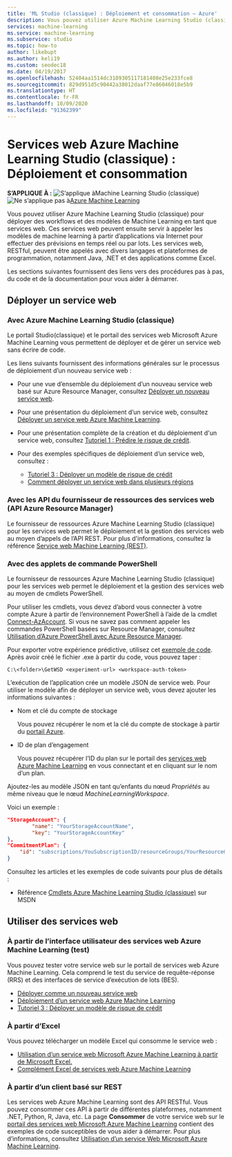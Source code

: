 ```yaml
---
title: 'ML Studio (classique) : Déploiement et consommation – Azure'
description: Vous pouvez utiliser Azure Machine Learning Studio (classique) pour déployer des workflows et des modèles de Machine Learning en tant que services web. Ces services web peuvent ensuite servir à appeler les modèles de machine learning à partir d’applications via Internet pour effectuer des prévisions en temps réel ou par lots.
services: machine-learning
ms.service: machine-learning
ms.subservice: studio
ms.topic: how-to
author: likebupt
ms.author: keli19
ms.custom: seodec18
ms.date: 04/19/2017
ms.openlocfilehash: 52404aa1514dc3189305117181408e25e233fce8
ms.sourcegitcommit: 829d951d5c90442a38012daaf77e86046018e5b9
ms.translationtype: HT
ms.contentlocale: fr-FR
ms.lasthandoff: 10/09/2020
ms.locfileid: "91362399"
---
```

# <a name="azure-machine-learning-studio-classic-web-services-deployment-and-consumption"></a>Services web Azure Machine Learning Studio (classique) : Déploiement et consommation

**S’APPLIQUE À :**  ![S’applique à ](../../../includes/media/aml-applies-to-skus/yes.png)Machine Learning Studio (classique)   ![Ne s’applique pas à ](../../../includes/media/aml-applies-to-skus/no.png)[Azure Machine Learning](../compare-azure-ml-to-studio-classic.md)

Vous pouvez utiliser Azure Machine Learning Studio (classique) pour déployer des workflows et des modèles de Machine Learning en tant que services web. Ces services web peuvent ensuite servir à appeler les modèles de machine learning à partir d’applications via Internet pour effectuer des prévisions en temps réel ou par lots. Les services web, RESTful, peuvent être appelés avec divers langages et plateformes de programmation, notamment Java, .NET et des applications comme Excel.

Les sections suivantes fournissent des liens vers des procédures pas à pas, du code et de la documentation pour vous aider à démarrer.

## <a name="deploy-a-web-service"></a>Déployer un service web

### <a name="with-azure-machine-learning-studio-classic"></a>Avec Azure Machine Learning Studio (classique)

Le portail Studio(classique) et le portail des services web Microsoft Azure Machine Learning vous permettent de déployer et de gérer un service web sans écrire de code.

Les liens suivants fournissent des informations générales sur le processus de déploiement d’un nouveau service web :

* Pour une vue d’ensemble du déploiement d’un nouveau service web basé sur Azure Resource Manager, consultez [Déployer un nouveau service web](deploy-a-machine-learning-web-service.md).
* Pour une présentation du déploiement d’un service web, consultez [Déployer un service web Azure Machine Learning](deploy-a-machine-learning-web-service.md).
* Pour une présentation complète de la création et du déploiement d'un service web, consultez [Tutoriel 1 : Prédire le risque de crédit](tutorial-part1-credit-risk.md).
* Pour des exemples spécifiques de déploiement d’un service web, consultez :

  * [Tutoriel 3 : Déployer un modèle de risque de crédit](tutorial-part3-credit-risk-deploy.md)
  * [Comment déployer un service web dans plusieurs régions](deploy-a-machine-learning-web-service.md#multi-region)

### <a name="with-web-services-resource-provider-apis-azure-resource-manager-apis"></a>Avec les API du fournisseur de ressources des services web (API Azure Resource Manager)

Le fournisseur de ressources Azure Machine Learning Studio (classique) pour les services web permet le déploiement et la gestion des services web au moyen d’appels de l’API REST. Pour plus d'informations, consultez la référence [Service web Machine Learning (REST)](/rest/api/machinelearning/index).

<!-- [Machine Learning Web Service (REST)](https://msdn.microsoft.com/library/azure/mt767538.aspx) reference. -->

### <a name="with-powershell-cmdlets"></a>Avec des applets de commande PowerShell

Le fournisseur de ressources Azure Machine Learning Studio (classique) pour les services web permet le déploiement et la gestion des services web au moyen de cmdlets PowerShell.

Pour utiliser les cmdlets, vous devez d’abord vous connecter à votre compte Azure à partir de l’environnement PowerShell à l’aide de la cmdlet [Connect-AzAccount](/powershell/module/az.accounts/connect-azaccount). Si vous ne savez pas comment appeler les commandes PowerShell basées sur Resource Manager, consultez [Utilisation d’Azure PowerShell avec Azure Resource Manager](../../azure-resource-manager/management/manage-resources-powershell.md).

Pour exporter votre expérience prédictive, utilisez cet [exemple de code](https://github.com/ritwik20/AzureML-WebServices). Après avoir créé le fichier .exe à partir du code, vous pouvez taper :

```azurepowershell
C:\<folder>\GetWSD <experiment-url> <workspace-auth-token>
```

L’exécution de l’application crée un modèle JSON de service web. Pour utiliser le modèle afin de déployer un service web, vous devez ajouter les informations suivantes :

* Nom et clé du compte de stockage

    Vous pouvez récupérer le nom et la clé du compte de stockage à partir du [portail Azure](https://portal.azure.com/).
* ID de plan d’engagement

    Vous pouvez récupérer l’ID du plan sur le portail des [services web Azure Machine Learning](https://services.azureml.net) en vous connectant et en cliquant sur le nom d’un plan.

Ajoutez-les au modèle JSON en tant qu’enfants du nœud *Propriétés* au même niveau que le nœud *MachineLearningWorkspace*.

Voici un exemple :

```json
"StorageAccount": {
        "name": "YourStorageAccountName",
        "key": "YourStorageAccountKey"
},
"CommitmentPlan": {
    "id": "subscriptions/YouSubscriptionID/resourceGroups/YourResourceGroupID/providers/Microsoft.MachineLearning/commitmentPlans/YourPlanName"
}
```

Consultez les articles et les exemples de code suivants pour plus de détails :

* Référence [Cmdlets Azure Machine Learning Studio (classique)](https://docs.microsoft.com/powershell/module/az.machinelearning) sur MSDN

## <a name="consume-the-web-services"></a>Utiliser des services web

### <a name="from-the-azure-machine-learning-web-services-ui-testing"></a>À partir de l’interface utilisateur des services web Azure Machine Learning (test)

Vous pouvez tester votre service web sur le portail de services web Azure Machine Learning. Cela comprend le test du service de requête-réponse (RRS) et des interfaces de service d’exécution de lots (BES).

* [Déployer comme un nouveau service web](deploy-a-machine-learning-web-service.md)
* [Déploiement d’un service web Azure Machine Learning](deploy-a-machine-learning-web-service.md)
* [Tutoriel 3 : Déployer un modèle de risque de crédit](tutorial-part3-credit-risk-deploy.md)

### <a name="from-excel"></a>À partir d’Excel

Vous pouvez télécharger un modèle Excel qui consomme le service web :

* [Utilisation d’un service web Microsoft Azure Machine Learning à partir de Microsoft Excel.](consuming-from-excel.md)
* [Complément Excel de services web Azure Machine Learning](excel-add-in-for-web-services.md)

### <a name="from-a-rest-based-client"></a>À partir d’un client basé sur REST

Les services web Azure Machine Learning sont des API RESTful. Vous pouvez consommer ces API à partir de différentes plateformes, notamment .NET, Python, R, Java, etc. La page **Consommer** de votre service web sur le [portail des services web Microsoft Azure Machine Learning](https://services.azureml.net) contient des exemples de code susceptibles de vous aider à démarrer. Pour plus d’informations, consultez [Utilisation d’un service Web Microsoft Azure Machine Learning](consume-web-services.md).
